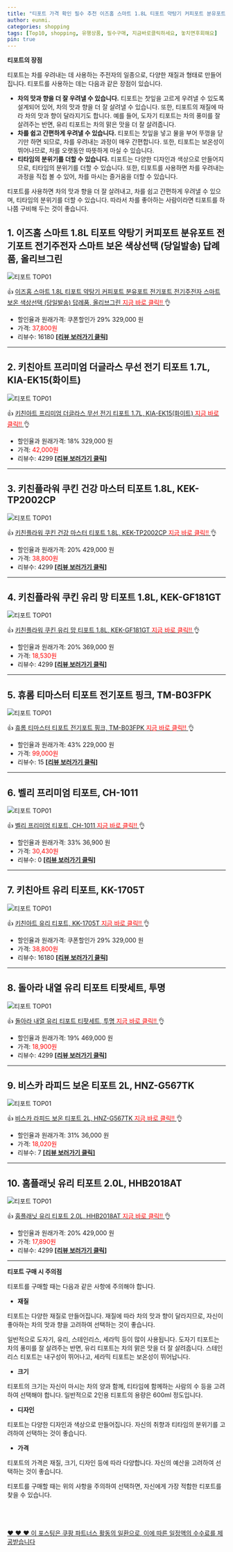```yaml
---
title: "티포트 가격 확인 필수 추천 이즈홈 스마트 1.8L 티포트 약탕기 커피포트 분유포트 전기포트 전기주전자 스마트 보온 색상선택 (당일발송) 답례품, 올리브 비교 장점 구매가이드"
author: eunmi.
categories: shopping
tags: [Top10, shopping, 유행상품, 필수구매, 지금바로클릭하세요, 놓치면후회해요]
pin: true
---
```

**티포트의 장점**

티포트는 차를 우려내는 데 사용하는 주전자의 일종으로, 다양한 재질과 형태로 만들어집니다. 티포트를 사용하는 데는 다음과 같은 장점이 있습니다.

* **차의 맛과 향을 더 잘 우려낼 수 있습니다.** 티포트는 찻잎을 고르게 우려낼 수 있도록 설계되어 있어, 차의 맛과 향을 더 잘 살려낼 수 있습니다. 또한, 티포트의 재질에 따라 차의 맛과 향이 달라지기도 합니다. 예를 들어, 도자기 티포트는 차의 풍미를 잘 살려주는 반면, 유리 티포트는 차의 맑은 맛을 더 잘 살려줍니다.
* **차를 쉽고 간편하게 우려낼 수 있습니다.** 티포트는 찻잎을 넣고 물을 부어 뚜껑을 닫기만 하면 되므로, 차를 우려내는 과정이 매우 간편합니다. 또한, 티포트는 보온성이 뛰어나므로, 차를 오랫동안 따뜻하게 마실 수 있습니다.
* **티타임의 분위기를 더할 수 있습니다.** 티포트는 다양한 디자인과 색상으로 만들어지므로, 티타임의 분위기를 더할 수 있습니다. 또한, 티포트를 사용하면 차를 우려내는 과정을 직접 볼 수 있어, 차를 마시는 즐거움을 더할 수 있습니다.

티포트를 사용하면 차의 맛과 향을 더 잘 살려내고, 차를 쉽고 간편하게 우려낼 수 있으며, 티타임의 분위기를 더할 수 있습니다. 따라서 차를 좋아하는 사람이라면 티포트를 하나쯤 구비해 두는 것이 좋습니다.

   

## 1. 이즈홈 스마트 1.8L 티포트 약탕기 커피포트 분유포트 전기포트 전기주전자 스마트 보온 색상선택 (당일발송) 답례품, 올리브그린

![티포트 TOP01](https://thumbnail10.coupangcdn.com/thumbnails/remote/230x230ex/image/vendor_inventory/b3e8/23eee7872c29920569d40bac913bc9fd9af24d438e42afd76db7c034a0f2.jpg)


👍 [이즈홈 스마트 1.8L 티포트 약탕기 커피포트 분유포트 전기포트 전기주전자 스마트 보온 색상선택 (당일발송) 답례품, 올리브그린 <font color=red> 지금 바로 클릭!! </font> ](https://link.coupang.com/re/AFFSDP?lptag=AF3617701&subid=GithubCoopas&pageKey=7550948917&traceid=V0-153&itemId=19871621872&vendorItemId=73740064366) 👌 


- 할인율과 원래가격: 쿠폰할인가 29%  329,000   원
- 가격: <span style='color:red'>37,800원</span>
- 리뷰수: 16180  [**[리뷰 보러가기 클릭]**](https://link.coupang.com/re/AFFSDP?lptag=AF3617701&subid=GithubCoopas&pageKey=7550948917&traceid=V0-153&itemId=19871621872&vendorItemId=73740064366)

---


   

## 2. 키친아트 프리미엄 더글라스 무선 전기 티포트 1.7L, KIA-EK15(화이트)

![티포트 TOP01](https://thumbnail8.coupangcdn.com/thumbnails/remote/230x230ex/image/retail/images/209510207274816-aa2d3106-89e6-42ba-b31b-f7b5d0d47561.jpg)


👍 [키친아트 프리미엄 더글라스 무선 전기 티포트 1.7L, KIA-EK15(화이트) <font color=red> 지금 바로 클릭!! </font> ](https://link.coupang.com/re/AFFSDP?lptag=AF3617701&subid=GithubCoopas&pageKey=6484523429&traceid=V0-153&itemId=14209435200&vendorItemId=81454908120) 👌 


- 할인율과 원래가격: 18%  329,000   원
- 가격: <span style='color:red'>42,000원</span>
- 리뷰수: 4299  [**[리뷰 보러가기 클릭]**](https://link.coupang.com/re/AFFSDP?lptag=AF3617701&subid=GithubCoopas&pageKey=6484523429&traceid=V0-153&itemId=14209435200&vendorItemId=81454908120)

---


   

## 3. 키친플라워 쿠킨 건강 마스터 티포트 1.8L, KEK-TP2002CP

![티포트 TOP01](https://thumbnail8.coupangcdn.com/thumbnails/remote/230x230ex/image/retail/images/1850197773448713-283a9b55-c5ff-424c-b348-697aaa4da733.jpg)


👍 [키친플라워 쿠킨 건강 마스터 티포트 1.8L, KEK-TP2002CP <font color=red> 지금 바로 클릭!! </font> ](https://link.coupang.com/re/AFFSDP?lptag=AF3617701&subid=GithubCoopas&pageKey=7450496534&traceid=V0-153&itemId=19395108812&vendorItemId=3897713711) 👌 


- 할인율과 원래가격: 20%  429,000   원
- 가격: <span style='color:red'>38,800원</span>
- 리뷰수: 4299  [**[리뷰 보러가기 클릭]**](https://link.coupang.com/re/AFFSDP?lptag=AF3617701&subid=GithubCoopas&pageKey=7450496534&traceid=V0-153&itemId=19395108812&vendorItemId=3897713711)

---


   

## 4. 키친플라워 쿠킨 유리 망 티포트 1.8L, KEK-GF181GT

![티포트 TOP01](https://thumbnail10.coupangcdn.com/thumbnails/remote/230x230ex/image/retail/images/790337716209610-2262f655-dfba-4b52-b5e3-f286bccba162.jpg)


👍 [키친플라워 쿠킨 유리 망 티포트 1.8L, KEK-GF181GT <font color=red> 지금 바로 클릭!! </font> ](https://link.coupang.com/re/AFFSDP?lptag=AF3617701&subid=GithubCoopas&pageKey=1504290443&traceid=V0-153&itemId=2582734027&vendorItemId=70574963820) 👌 


- 할인율과 원래가격: 20%  369,000   원
- 가격: <span style='color:red'>18,530원</span>
- 리뷰수: 4299  [**[리뷰 보러가기 클릭]**](https://link.coupang.com/re/AFFSDP?lptag=AF3617701&subid=GithubCoopas&pageKey=1504290443&traceid=V0-153&itemId=2582734027&vendorItemId=70574963820)

---


   

## 5. 휴롬 티마스터 티포트 전기포트 핑크, TM-B03FPK

![티포트 TOP01](https://thumbnail6.coupangcdn.com/thumbnails/remote/230x230ex/image/retail/images/71626964554045-7357a9f6-2541-45e0-8931-430c414cb9b2.jpg)


👍 [휴롬 티마스터 티포트 전기포트 핑크, TM-B03FPK <font color=red> 지금 바로 클릭!! </font> ](https://link.coupang.com/re/AFFSDP?lptag=AF3617701&subid=GithubCoopas&pageKey=226731132&traceid=V0-153&itemId=718587393&vendorItemId=4818160602) 👌 


- 할인율과 원래가격: 43%  229,000   원
- 가격: <span style='color:red'>99,000원</span>
- 리뷰수: 15  [**[리뷰 보러가기 클릭]**](https://link.coupang.com/re/AFFSDP?lptag=AF3617701&subid=GithubCoopas&pageKey=226731132&traceid=V0-153&itemId=718587393&vendorItemId=4818160602)

---


   

## 6. 벨리 프리미엄 티포트, CH-1011

![티포트 TOP01](https://thumbnail7.coupangcdn.com/thumbnails/remote/230x230ex/image/retail/images/2021/07/16/16/0/0f7d0933-0f1f-4960-a3c3-219984ad1898.jpg)


👍 [벨리 프리미엄 티포트, CH-1011 <font color=red> 지금 바로 클릭!! </font> ](https://link.coupang.com/re/AFFSDP?lptag=AF3617701&subid=GithubCoopas&pageKey=5856624626&traceid=V0-153&itemId=10206614872&vendorItemId=77489104807) 👌 


- 할인율과 원래가격: 33%  36,900   원
- 가격: <span style='color:red'>30,430원</span>
- 리뷰수: 0  [**[리뷰 보러가기 클릭]**](https://link.coupang.com/re/AFFSDP?lptag=AF3617701&subid=GithubCoopas&pageKey=5856624626&traceid=V0-153&itemId=10206614872&vendorItemId=77489104807)

---


   

## 7. 키친아트 유리 티포트, KK-1705T

![티포트 TOP01](https://thumbnail7.coupangcdn.com/thumbnails/remote/230x230ex/image/retail/images/1408871165667646-42e3d30c-c144-4b7e-9384-83e7d825d3e1.jpg)


👍 [키친아트 유리 티포트, KK-1705T <font color=red> 지금 바로 클릭!! </font> ](https://link.coupang.com/re/AFFSDP?lptag=AF3617701&subid=GithubCoopas&pageKey=4839684957&traceid=V0-153&itemId=6253489573&vendorItemId=73549204416) 👌 


- 할인율과 원래가격: 쿠폰할인가 29%  329,000   원
- 가격: <span style='color:red'>38,800원</span>
- 리뷰수: 16180  [**[리뷰 보러가기 클릭]**](https://link.coupang.com/re/AFFSDP?lptag=AF3617701&subid=GithubCoopas&pageKey=4839684957&traceid=V0-153&itemId=6253489573&vendorItemId=73549204416)

---


   

## 8. 돌아라 내열 유리 티포트 티팟세트, 투명

![티포트 TOP01](https://thumbnail8.coupangcdn.com/thumbnails/remote/230x230ex/image/vendor_inventory/c84e/fd5723b2740bad59744d5bcee50b0e94f796886702fb12a80cd1f92ecae9.jpg)


👍 [돌아라 내열 유리 티포트 티팟세트, 투명 <font color=red> 지금 바로 클릭!! </font> ](https://link.coupang.com/re/AFFSDP?lptag=AF3617701&subid=GithubCoopas&pageKey=7515991069&traceid=V0-153&itemId=19703361824&vendorItemId=86808015594) 👌 


- 할인율과 원래가격: 19%  469,000   원
- 가격: <span style='color:red'>18,900원</span>
- 리뷰수: 4299  [**[리뷰 보러가기 클릭]**](https://link.coupang.com/re/AFFSDP?lptag=AF3617701&subid=GithubCoopas&pageKey=7515991069&traceid=V0-153&itemId=19703361824&vendorItemId=86808015594)

---


   

## 9. 비스카 라피드 보온 티포트 2L, HNZ-G567TK

![티포트 TOP01](https://thumbnail7.coupangcdn.com/thumbnails/remote/230x230ex/image/retail/images/2019/03/06/16/2/4c4a48b1-2d86-4e03-858d-1e7172dbd1ce.jpg)


👍 [비스카 라피드 보온 티포트 2L, HNZ-G567TK <font color=red> 지금 바로 클릭!! </font> ](https://link.coupang.com/re/AFFSDP?lptag=AF3617701&subid=GithubCoopas&pageKey=194643909&traceid=V0-153&itemId=558497894&vendorItemId=4467047190) 👌 


- 할인율과 원래가격: 31%  36,000   원
- 가격: <span style='color:red'>18,020원</span>
- 리뷰수: 7  [**[리뷰 보러가기 클릭]**](https://link.coupang.com/re/AFFSDP?lptag=AF3617701&subid=GithubCoopas&pageKey=194643909&traceid=V0-153&itemId=558497894&vendorItemId=4467047190)

---


   

## 10. 홈플래닛 유리 티포트 2.0L, HHB2018AT

![티포트 TOP01](https://thumbnail10.coupangcdn.com/thumbnails/remote/230x230ex/image/retail/images/150412524900047-f746ef39-cdd3-475a-bc92-a8f64a95ea62.jpg)


👍 [홈플래닛 유리 티포트 2.0L, HHB2018AT <font color=red> 지금 바로 클릭!! </font> ](https://link.coupang.com/re/AFFSDP?lptag=AF3617701&subid=GithubCoopas&pageKey=1539744911&traceid=V0-153&itemId=2637782630&vendorItemId=70628646335) 👌 


- 할인율과 원래가격: 20%  429,000   원
- 가격: <span style='color:red'>17,890원</span>
- 리뷰수: 4299  [**[리뷰 보러가기 클릭]**](https://link.coupang.com/re/AFFSDP?lptag=AF3617701&subid=GithubCoopas&pageKey=1539744911&traceid=V0-153&itemId=2637782630&vendorItemId=70628646335)

---
**티포트 구매 시 주의점**

티포트를 구매할 때는 다음과 같은 사항에 주의해야 합니다.

* **재질**

티포트는 다양한 재질로 만들어집니다. 재질에 따라 차의 맛과 향이 달라지므로, 자신이 좋아하는 차의 맛과 향을 고려하여 선택하는 것이 좋습니다.

일반적으로 도자기, 유리, 스테인리스, 세라믹 등이 많이 사용됩니다. 도자기 티포트는 차의 풍미를 잘 살려주는 반면, 유리 티포트는 차의 맑은 맛을 더 잘 살려줍니다. 스테인리스 티포트는 내구성이 뛰어나고, 세라믹 티포트는 보온성이 뛰어납니다.

* **크기**

티포트의 크기는 자신이 마시는 차의 양과 함께, 티타임에 함께하는 사람의 수 등을 고려하여 선택해야 합니다. 일반적으로 2인용 티포트의 용량은 600ml 정도입니다.

* **디자인**

티포트는 다양한 디자인과 색상으로 만들어집니다. 자신의 취향과 티타임의 분위기를 고려하여 선택하는 것이 좋습니다.

* **가격**

티포트의 가격은 재질, 크기, 디자인 등에 따라 다양합니다. 자신의 예산을 고려하여 선택하는 것이 좋습니다.

티포트를 구매할 때는 위의 사항을 주의하여 선택하면, 자신에게 가장 적합한 티포트를 찾을 수 있습니다.<br><br><br><br><br> [ ❤ ❤ ❤ 이 포스팅은 쿠팡 파트너스 활동의 일환으로, 이에 따른 일정액의 수수료를 제공받습니다](https://link.coupang.com/a/bcEFyh)